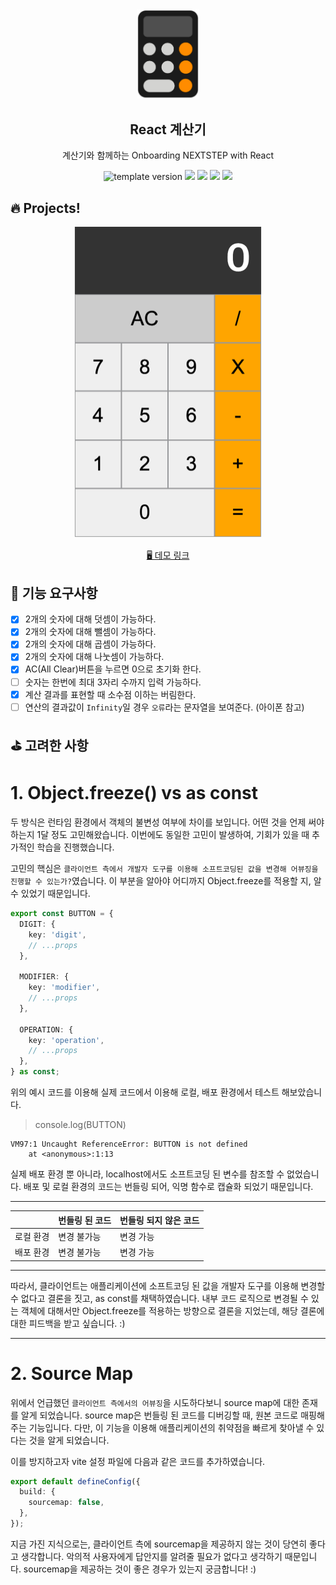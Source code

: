 <br/>
<br/>

<p align="middle" >
  <img width="100px;" src="public/images/calculator_icon.png"/>
</p>
<h2 align="middle">React 계산기</h2>
<p align="middle">계산기와 함께하는 Onboarding NEXTSTEP with React</p>
<p align="middle">
  <img src="https://img.shields.io/badge/version-1.0.0-blue?style=flat-square" alt="template version"/>
  <img src="https://img.shields.io/badge/language-html-red.svg?style=flat-square"/>
  <img src="https://img.shields.io/badge/language-css-blue.svg?style=flat-square"/>
  <img src="https://img.shields.io/badge/language-js-yellow.svg?style=flat-square"/>
  <img src="https://img.shields.io/badge/license-MIT-brightgreen.svg?style=flat-square"/>
</p>

## 🔥 Projects!

<p align="middle">
  <img width="300" src="public/images/calculator_ui.png">
</p>

<p align="middle">
  <a href="https://next-step.github.io/js-calculator/">🖥️ 데모 링크</a>
</p>

## 🎯 기능 요구사항

- [x] 2개의 숫자에 대해 덧셈이 가능하다.
- [x] 2개의 숫자에 대해 뺄셈이 가능하다.
- [x] 2개의 숫자에 대해 곱셈이 가능하다.
- [x] 2개의 숫자에 대해 나눗셈이 가능하다.
- [x] AC(All Clear)버튼을 누르면 0으로 초기화 한다.
- [ ] 숫자는 한번에 최대 3자리 수까지 입력 가능하다.
- [x] 계산 결과를 표현할 때 소수점 이하는 버림한다.
- [ ] 연산의 결과값이 `Infinity`일 경우 `오류`라는 문자열을 보여준다. (아이폰 참고)

## ⛳️ 고려한 사항

# 1. Object.freeze() vs as const

두 방식은 런타임 환경에서 객체의 불변성 여부에 차이를 보입니다. 어떤 것을 언제 써야하는지 1달 정도 고민해왔습니다. 이번에도 동일한 고민이 발생하여, 기회가 있을 때 추가적인 학습을 진행했습니다.

고민의 핵심은 `클라이언트 측에서 개발자 도구를 이용해 소프트코딩된 값을 변경해 어뷰징을 진행할 수 있는가?`였습니다. 이 부분을 알아야 어디까지 Object.freeze를 적용할 지, 알 수 있었기 때문입니다.

```ts
export const BUTTON = {
  DIGIT: {
    key: 'digit',
    // ...props
  },

  MODIFIER: {
    key: 'modifier',
    // ...props
  },

  OPERATION: {
    key: 'operation',
    // ...props
  },
} as const;
```

위의 예시 코드를 이용해 실제 코드에서 이용해 로컬, 배포 환경에서 테스트 해보았습니다.

> console.log(BUTTON)

```shell
VM97:1 Uncaught ReferenceError: BUTTON is not defined
    at <anonymous>:1:13
```

실제 배포 환경 뿐 아니라, localhost에서도 소프트코딩 된 변수를 참조할 수 없었습니다. 배포 및 로컬 환경의 코드는 번들링 되어, 익명 함수로 캡슐화 되었기 때문입니다.

---

|           | 번들링 된 코드 | 번들링 되지 않은 코드 |
| --------- | -------------- | --------------------- |
| 로컬 환경 | 변경 불가능    | 변경 가능             |
| 배포 환경 | 변경 불가능    | 변경 가능             |

---

따라서, 클라이언트는 애플리케이션에 소프트코딩 된 값을 개발자 도구를 이용해 변경할 수 없다고 결론을 짓고, as const를 채택하였습니다. 내부 코드 로직으로 변경될 수 있는 객체에 대해서만 Object.freeze를 적용하는 방향으로 결론을 지었는데, 해당 결론에 대한 피드백을 받고 싶습니다. :)

---

# 2. Source Map

위에서 언급했던 `클라이언트 측에서의 어뷰징`을 시도하다보니 source map에 대한 존재를 알게 되었습니다. source map은 번들링 된 코드를 디버깅할 때, 원본 코드로 매핑해주는 기능입니다. 다만, 이 기능을 이용해 애플리케이션의 취약점을 빠르게 찾아낼 수 있다는 것을 알게 되었습니다.

이를 방지하고자 vite 설정 파일에 다음과 같은 코드를 추가하였습니다.

```ts
export default defineConfig({
  build: {
    sourcemap: false,
  },
});
```

지금 가진 지식으로는, 클라이언트 측에 sourcemap을 제공하지 않는 것이 당연히 좋다고 생각합니다. 악의적 사용자에게 답안지를 알려줄 필요가 없다고 생각하기 때문입니다.
sourcemap을 제공하는 것이 좋은 경우가 있는지 궁금합니다! :)
